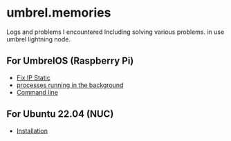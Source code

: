 # umbrel.memories
 Logs and problems I encountered Including solving various problems. in use umbrel lightning node.

## For UmbrelOS (Raspberry Pi)

- [Fix IP Static](./rasp/fix_ip_static.md)
- [processes running in the background](./rasp/processes.md)
- [Command line](./rasp/command.md)

## For Ubuntu 22.04 (NUC)
 
- [Installation](./nuc/install.md)

